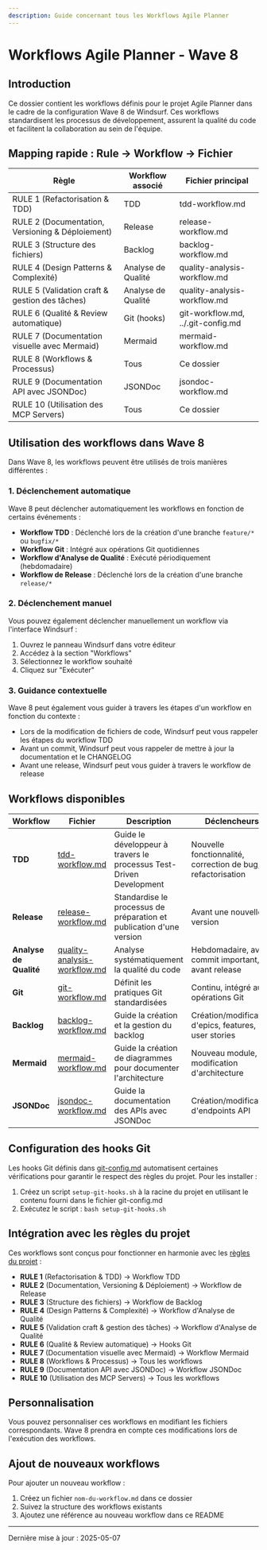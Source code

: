 ```yaml
---
description: Guide concernant tous les Workflows Agile Planner
---
```


# Workflows Agile Planner - Wave 8

## Introduction

Ce dossier contient les workflows définis pour le projet Agile Planner dans le cadre de la configuration Wave 8 de Windsurf. Ces workflows standardisent les processus de développement, assurent la qualité du code et facilitent la collaboration au sein de l'équipe.

## Mapping rapide : Rule → Workflow → Fichier

| Règle | Workflow associé | Fichier principal |
|-------|------------------|------------------|
| RULE 1 (Refactorisation & TDD) | TDD | tdd-workflow.md |
| RULE 2 (Documentation, Versioning & Déploiement) | Release | release-workflow.md |
| RULE 3 (Structure des fichiers) | Backlog | backlog-workflow.md |
| RULE 4 (Design Patterns & Complexité) | Analyse de Qualité | quality-analysis-workflow.md |
| RULE 5 (Validation craft & gestion des tâches) | Analyse de Qualité | quality-analysis-workflow.md |
| RULE 6 (Qualité & Review automatique) | Git (hooks) | git-workflow.md, ../.git-config.md |
| RULE 7 (Documentation visuelle avec Mermaid) | Mermaid | mermaid-workflow.md |
| RULE 8 (Workflows & Processus) | Tous | Ce dossier |
| RULE 9 (Documentation API avec JSONDoc) | JSONDoc | jsondoc-workflow.md |
| RULE 10 (Utilisation des MCP Servers) | Tous | Ce dossier |


## Utilisation des workflows dans Wave 8

Dans Wave 8, les workflows peuvent être utilisés de trois manières différentes :

### 1. Déclenchement automatique

Wave 8 peut déclencher automatiquement les workflows en fonction de certains événements :

- **Workflow TDD** : Déclenché lors de la création d'une branche `feature/*` ou `bugfix/*`
- **Workflow Git** : Intégré aux opérations Git quotidiennes
- **Workflow d'Analyse de Qualité** : Exécuté périodiquement (hebdomadaire)
- **Workflow de Release** : Déclenché lors de la création d'une branche `release/*`

### 2. Déclenchement manuel

Vous pouvez également déclencher manuellement un workflow via l'interface Windsurf :

1. Ouvrez le panneau Windsurf dans votre éditeur
2. Accédez à la section "Workflows"
3. Sélectionnez le workflow souhaité
4. Cliquez sur "Exécuter"

### 3. Guidance contextuelle

Wave 8 peut également vous guider à travers les étapes d'un workflow en fonction du contexte :

- Lors de la modification de fichiers de code, Windsurf peut vous rappeler les étapes du workflow TDD
- Avant un commit, Windsurf peut vous rappeler de mettre à jour la documentation et le CHANGELOG
- Avant une release, Windsurf peut vous guider à travers le workflow de release

## Workflows disponibles

| Workflow | Fichier | Description | Déclencheurs |
|----------|---------|-------------|--------------|
| **TDD** | [tdd-workflow.md](./tdd-workflow.md) | Guide le développeur à travers le processus Test-Driven Development | Nouvelle fonctionnalité, correction de bug, refactorisation |
| **Release** | [release-workflow.md](./release-workflow.md) | Standardise le processus de préparation et publication d'une version | Avant une nouvelle version |
| **Analyse de Qualité** | [quality-analysis-workflow.md](./quality-analysis-workflow.md) | Analyse systématiquement la qualité du code | Hebdomadaire, avant commit important, avant release |
| **Git** | [git-workflow.md](./git-workflow.md) | Définit les pratiques Git standardisées | Continu, intégré aux opérations Git |
| **Backlog** | [backlog-workflow.md](./backlog-workflow.md) | Guide la création et la gestion du backlog | Création/modification d'epics, features, user stories |
| **Mermaid** | [mermaid-workflow.md](./mermaid-workflow.md) | Guide la création de diagrammes pour documenter l'architecture | Nouveau module, modification d'architecture |
| **JSONDoc** | [jsondoc-workflow.md](./jsondoc-workflow.md) | Guide la documentation des APIs avec JSONDoc | Création/modification d'endpoints API |

## Configuration des hooks Git

Les hooks Git définis dans [git-config.md](../.git-config.md) automatisent certaines vérifications pour garantir le respect des règles du projet. Pour les installer :

1. Créez un script `setup-git-hooks.sh` à la racine du projet en utilisant le contenu fourni dans le fichier git-config.md
2. Exécutez le script : `bash setup-git-hooks.sh`

## Intégration avec les règles du projet

Ces workflows sont conçus pour fonctionner en harmonie avec les [règles du projet](../rules.md) :

- **RULE 1** (Refactorisation & TDD) → Workflow TDD
- **RULE 2** (Documentation, Versioning & Déploiement) → Workflow de Release
- **RULE 3** (Structure des fichiers) → Workflow de Backlog
- **RULE 4** (Design Patterns & Complexité) → Workflow d'Analyse de Qualité
- **RULE 5** (Validation craft & gestion des tâches) → Workflow d'Analyse de Qualité
- **RULE 6** (Qualité & Review automatique) → Hooks Git
- **RULE 7** (Documentation visuelle avec Mermaid) → Workflow Mermaid
- **RULE 8** (Workflows & Processus) → Tous les workflows
- **RULE 9** (Documentation API avec JSONDoc) → Workflow JSONDoc
- **RULE 10** (Utilisation des MCP Servers) → Tous les workflows

## Personnalisation

Vous pouvez personnaliser ces workflows en modifiant les fichiers correspondants. Wave 8 prendra en compte ces modifications lors de l'exécution des workflows.

## Ajout de nouveaux workflows

Pour ajouter un nouveau workflow :

1. Créez un fichier `nom-du-workflow.md` dans ce dossier
2. Suivez la structure des workflows existants
3. Ajoutez une référence au nouveau workflow dans ce README

---

Dernière mise à jour : 2025-05-07
